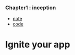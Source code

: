 ### Chapter1 : inception
- [note](https://github.com/rhythm55/Namaste-react-restart/blob/main/inception/inception.md)
- [code](https://github.com/rhythm55/Namaste-react-restart/commit/c7fff483a081eb777b078422d306db1e060abc69)

# Ignite your app 
